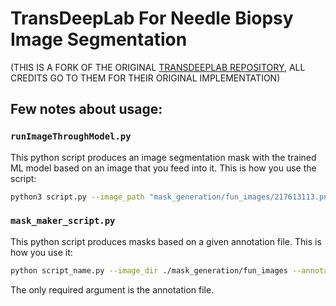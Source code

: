 # TransDeepLab For Needle Biopsy Image Segmentation

(THIS IS A FORK OF THE ORIGINAL [TRANSDEEPLAB REPOSITORY](https://github.com/rezazad68/transdeeplab), ALL CREDITS GO TO THEM FOR THEIR ORIGINAL IMPLEMENTATION)

## Few notes about usage:

### `runImageThroughModel.py`

This python script produces an image segmentation mask with the trained ML model based on an image that you feed into it. This is how you use the script:
```bash
python3 script.py --image_path "mask_generation/fun_images/217613113.png"
```

### `mask_maker_script.py`

This python script produces masks based on a given annotation file. This is how you use it:
```bash 
python script_name.py --image_dir ./mask_generation/fun_images --annotation_file ./mask_generation/annotations1.csv --mask_dir ./mask_generation/masks
``` 
The only required argument is the annotation file. 